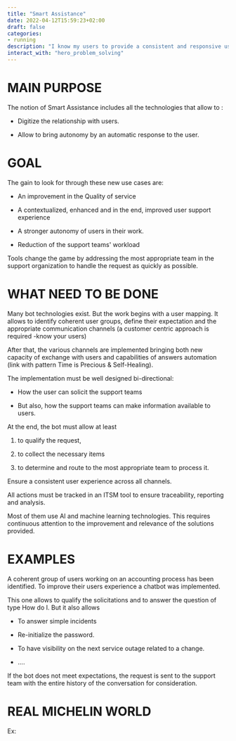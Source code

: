 ```yaml
---
title: "Smart Assistance"
date: 2022-04-12T15:59:23+02:00
draft: false
categories:
- running
description: "I know my users to provide a consistent and responsive user experience with appropriate channels for their work"
interact_with: "hero_problem_solving"
---
```



# MAIN PURPOSE

The notion of Smart Assistance includes all the technologies that allow to :

* Digitize the relationship with users.

* Allow to bring autonomy by an automatic response to the user.


# GOAL


The gain to look for through these new use cases are:

* An improvement in the Quality of service

* A contextualized, enhanced and in the end, improved user support experience

* A stronger autonomy of users in their work.

* Reduction of the support teams' workload



Tools change the game by addressing the most appropriate team in the support organization to handle the request as quickly as possible.



# WHAT NEED TO BE DONE

Many bot technologies exist. But the work begins with a user mapping. It allows to identify coherent user groups, define their expectation and the appropriate communication channels (a customer centric approach is required -know your users)



After that, the various channels are implemented bringing both new capacity of exchange with users and capabilities of answers automation (link with pattern Time is Precious & Self-Healing).



The implementation must be well designed bi-directional:

* How the user can solicit the support teams

* But also, how the support teams can make information available to users.

At the end, the bot must allow at least

1) to qualify the request,

2) to collect the necessary items

3) to determine and route to the most appropriate team to process it.



Ensure a consistent user experience across all channels.



All actions must be tracked in an ITSM tool to ensure traceability, reporting and analysis.

Most of them use AI and machine learning technologies. This requires continuous attention to the improvement and relevance of the solutions provided.


# EXAMPLES



A coherent group of users working on an accounting process has been identified. To improve their users experience a chatbot was implemented.



This one allows to qualify the solicitations and to answer the question of type How do I. But it also allows

* To answer simple incidents

* Re-initialize the password.

* To have visibility on the next service outage related to a change.

* ....



If the bot does not meet expectations, the request is sent to the support team with the entire history of the conversation for consideration.





# REAL MICHELIN WORLD

Ex:  
